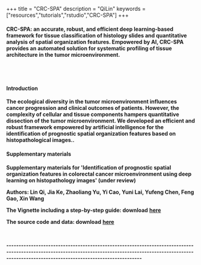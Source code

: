 +++
title = "CRC-SPA"
description = "QiLin"
keywords = ["resources","tutorials","rstudio","CRC-SPA"]
+++

<div align=left>

#### **CRC-SPA:** an accurate, robust, and efficient deep learning-based framework for tissue classification of histology slides and quantitative analysis of spatial organization features. Empowered by AI, CRC-SPA provides an automated solution for systematic profiling of tissue architecture in the tumor microenvironment.
<br>
<br>

#### Introduction

**The ecological diversity in the tumor microenvironment influences cancer progression and clinical outcomes of patients. However, the complexity of cellular and tissue components hampers quantitative dissection of the tumor microenvironment. We developed an efficient and robust framework empowered by artificial intelligence for the identification of prognostic spatial organization features based on histopathological images..**

#### Supplementary materials 

**Supplementary materials for 'Identification of prognostic spatial organization features in colorectal cancer microenvironment using deep learning on histopathology images' (under review)**

**Authors: Lin Qi, Jia Ke, Zhaoliang Yu, Yi Cao, Yuni Lai, Yufeng Chen, Feng Gao, Xin Wang**


**The Vignette including a step-by-step guide: download** [**here**](https://drive.google.com/file/d/1k3i56qby3v7V5UgKbUElysLFUzPlbQVc/view?usp=sharing)


**The source code and data: download**  [**here**](https://drive.google.com/file/d/16G6rNurkvDfPlciMQpoov8XHR7UBDvUW/view?usp=sharing)

<br>

**---------------------------------------------------------------------------------------------------------------------------------------------------------------------------------------------------------------**

<br><br><br>

